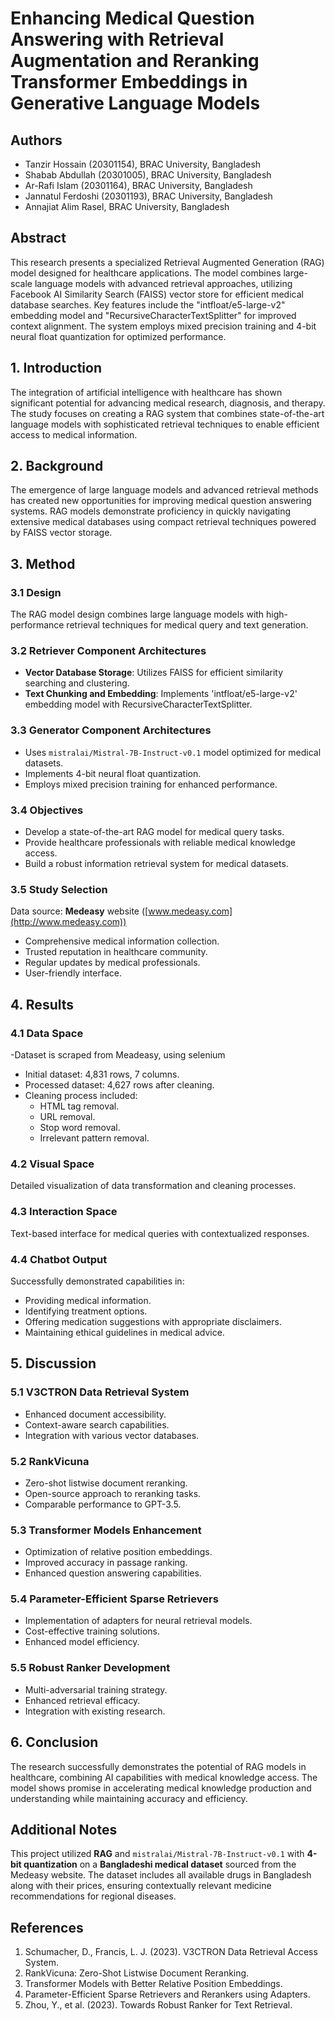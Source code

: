 
# Enhancing Medical Question Answering with Retrieval Augmentation and Reranking Transformer Embeddings in Generative Language Models

## Authors
- Tanzir Hossain (20301154), BRAC University, Bangladesh  
- Shabab Abdullah (20301005), BRAC University, Bangladesh  
- Ar-Rafi Islam (20301164), BRAC University, Bangladesh  
- Jannatul Ferdoshi (20301193), BRAC University, Bangladesh  
- Annajiat Alim Rasel, BRAC University, Bangladesh  

## Abstract
This research presents a specialized Retrieval Augmented Generation (RAG) model designed for healthcare applications. The model combines large-scale language models with advanced retrieval approaches, utilizing Facebook AI Similarity Search (FAISS) vector store for efficient medical database searches. Key features include the "intfloat/e5-large-v2" embedding model and "RecursiveCharacterTextSplitter" for improved context alignment. The system employs mixed precision training and 4-bit neural float quantization for optimized performance.

## 1. Introduction
The integration of artificial intelligence with healthcare has shown significant potential for advancing medical research, diagnosis, and therapy. The study focuses on creating a RAG system that combines state-of-the-art language models with sophisticated retrieval techniques to enable efficient access to medical information.

## 2. Background
The emergence of large language models and advanced retrieval methods has created new opportunities for improving medical question answering systems. RAG models demonstrate proficiency in quickly navigating extensive medical databases using compact retrieval techniques powered by FAISS vector storage.

## 3. Method

### 3.1 Design
The RAG model design combines large language models with high-performance retrieval techniques for medical query and text generation.

### 3.2 Retriever Component Architectures
- **Vector Database Storage**: Utilizes FAISS for efficient similarity searching and clustering.
- **Text Chunking and Embedding**: Implements 'intfloat/e5-large-v2' embedding model with RecursiveCharacterTextSplitter.

### 3.3 Generator Component Architectures
- Uses `mistralai/Mistral-7B-Instruct-v0.1` model optimized for medical datasets.
- Implements 4-bit neural float quantization.
- Employs mixed precision training for enhanced performance.

### 3.4 Objectives
- Develop a state-of-the-art RAG model for medical query tasks.
- Provide healthcare professionals with reliable medical knowledge access.
- Build a robust information retrieval system for medical datasets.

### 3.5 Study Selection
Data source: **Medeasy** website ([www.medeasy.com](http://www.medeasy.com))  
- Comprehensive medical information collection.  
- Trusted reputation in healthcare community.  
- Regular updates by medical professionals.  
- User-friendly interface.

## 4. Results

### 4.1 Data Space

-Dataset is scraped from Meadeasy, using selenium 
- Initial dataset: 4,831 rows, 7 columns. 
- Processed dataset: 4,627 rows after cleaning.  
- Cleaning process included:
  - HTML tag removal.  
  - URL removal.  
  - Stop word removal.  
  - Irrelevant pattern removal.

### 4.2 Visual Space
Detailed visualization of data transformation and cleaning processes.

### 4.3 Interaction Space
Text-based interface for medical queries with contextualized responses.

### 4.4 Chatbot Output
Successfully demonstrated capabilities in:
- Providing medical information.  
- Identifying treatment options.  
- Offering medication suggestions with appropriate disclaimers.  
- Maintaining ethical guidelines in medical advice.

## 5. Discussion

### 5.1 V3CTRON Data Retrieval System
- Enhanced document accessibility.  
- Context-aware search capabilities.  
- Integration with various vector databases.

### 5.2 RankVicuna
- Zero-shot listwise document reranking.  
- Open-source approach to reranking tasks.  
- Comparable performance to GPT-3.5.

### 5.3 Transformer Models Enhancement
- Optimization of relative position embeddings.  
- Improved accuracy in passage ranking.  
- Enhanced question answering capabilities.

### 5.4 Parameter-Efficient Sparse Retrievers
- Implementation of adapters for neural retrieval models.  
- Cost-effective training solutions.  
- Enhanced model efficiency.

### 5.5 Robust Ranker Development
- Multi-adversarial training strategy.  
- Enhanced retrieval efficacy.  
- Integration with existing research.

## 6. Conclusion
The research successfully demonstrates the potential of RAG models in healthcare, combining AI capabilities with medical knowledge access. The model shows promise in accelerating medical knowledge production and understanding while maintaining accuracy and efficiency.

## Additional Notes
This project utilized **RAG** and `mistralai/Mistral-7B-Instruct-v0.1` with **4-bit quantization** on a **Bangladeshi medical dataset** sourced from the Medeasy website. The dataset includes all available drugs in Bangladesh along with their prices, ensuring contextually relevant medicine recommendations for regional diseases.

## References
1. Schumacher, D., Francis, L. J. (2023). V3CTRON Data Retrieval Access System.  
2. RankVicuna: Zero-Shot Listwise Document Reranking.  
3. Transformer Models with Better Relative Position Embeddings.  
4. Parameter-Efficient Sparse Retrievers and Rerankers using Adapters.  
5. Zhou, Y., et al. (2023). Towards Robust Ranker for Text Retrieval.
```
